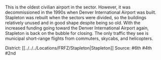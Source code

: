 This is the oldest civilian airport in the sector. However, it was decommissioned in the 1990s when Denver International Airport was built. Stapleton was rebuilt when the sectors were divided, so the buildings relatively unused and in good shape despite being so old. With the increased funding going toward the Denver International Airport again, Stapleton is back on the bubble for closing. The only traffic they see is municipal short-range flights from commuters, skycabs, and helicopters.

District: [[../../../Locations/FRFZ/Stapleton|Stapleton]]
Source: #6th #4th #2nd